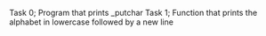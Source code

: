 Task 0; Program that prints _putchar
Task 1; Function that prints the alphabet in lowercase followed by a new line
